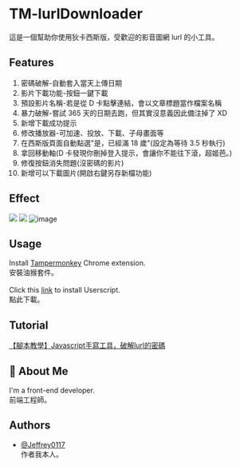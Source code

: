 # TM-lurlDownloader
這是一個幫助你使用狄卡西斯版，受歡迎的影音圖網 lurl 的小工具。<br>
## Features

1. 密碼破解-自動套入當天上傳日期
2. 影片下載功能-按鈕一鍵下載
3. 預設影片名稱-若是從 D 卡點擊連結，會以文章標題當作檔案名稱
4. 暴力破解-嘗試 365 天的日期去跑，但其實沒意義因此備注掉了 XD
5. 新增下載成功提示
6. 修改播放器-可加速、投放、下載、子母畫面等
7. 在西斯版頁面自動點選"是，已經滿 18 歲"(設定為等待 3.5 秒執行)
8. 拿回移動軸(D 卡發現你刪掉登入提示，會讓你不能往下滾，超姬芭。)
9. 修復按鈕消失問題(沒密碼的影片)
10. 新增可以下載圖片(開啟右鍵另存新檔功能)

## Effect

![](https://greasyfork.s3.us-east-2.amazonaws.com/d0qe361s34mrbp14e9bf242hevu4)
![](https://greasyfork.s3.us-east-2.amazonaws.com/za3em8l7ya7erfpkw2nmx4c6c3j9)
![image](https://github.com/Jeffrey0117/TM-lurlDownloader/assets/122903403/3dcc4f8d-d7ad-4b31-9091-f1a2a63cf2ec)

## Usage

Install [Tampermonkey](https://chrome.google.com/webstore/detail/tampermonkey/dhdgffkkebhmkfjojejmpbldmpobfkfo) Chrome extension.<br>
安裝油猴套件。<br><br>
Click this [link](https://github.com/Jeffrey0117/TM-lurlDownloader/raw/main/lurlDownloader.user.js) to install Userscript.<br>
點此下載。<br>

## Tutorial

[【腳本教學】Javascript手寫工具，破解lurl的密碼](https://jeffby8.medium.com/%E8%85%B3%E6%9C%AC%E6%95%99%E5%AD%B8-javascript%E6%89%8B%E5%AF%AB%E5%B7%A5%E5%85%B7-%E7%A0%B4%E8%A7%A3lurl%E7%9A%84%E5%AF%86%E7%A2%BC-3d45b85585c5)

## 🚀 About Me
I'm a front-end developer.<br>
前端工程師。

## Authors

- [@Jeffrey0117](https://www.github.com/Jeffrey0117)<br>
  作者我本人。
